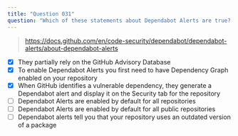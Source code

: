 ```yaml
---
title: "Question 031"
question: "Which of these statements about Dependabot Alerts are true? (Choose three.)"
---
```



> https://docs.github.com/en/code-security/dependabot/dependabot-alerts/about-dependabot-alerts
- [x] They partially rely on the GitHub Advisory Database
- [x] To enable Dependabot Alerts you first need to have Dependency Graph enabled on your repository
- [x] When GitHub identifies a vulnerable dependency, they generate a Dependabot alert and display it on the Security tab for the repository 
- [ ] Dependabot Alerts are enabled by default for all repositories
- [ ] Dependabot Alerts are enabled by default for all public repositories
- [ ] Dependabot alerts tell you that your repository uses an outdated version of a package
